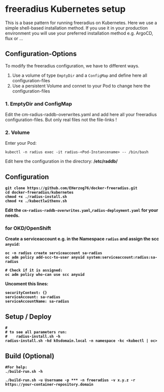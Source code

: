 # freeradius Kubernetes setup
This is a base pattern for running freeradius on Kubernetes.
Here we use a simple shell-based installation method.
If you use it in your production environment you will use your preferred installation method e.g. ArgoCD, flux or ...

## Configuration-Options
To modify the freeradius configuration, we have to different ways.
1. Use a volume of type ```EmptyDir``` and a ```ConfigMap``` and define here all configuration-files
2. Use a persistent Volume and connet to your Pod to change here the configuration-files

### 1. EmptyDir and ConfigMap
Edit the cm-radius-raddb-overwrites.yaml and add here all your freeradius configuration-files.
But only real files not the file-links !

### 2. Volume
Enter your Pod:
```
kubectl -n radius exec -it radius-<Pod-Instancename> -- /bin/bash
```
Edit here the configuration in the directory: <b>/etc/raddb/<b>

## Configuration
```
git clone https://github.com/EHerzog76/docker-freeradius.git
cd docker-freeradius/kubernetes
chmod +x ./radius-install.sh
chmod +x ./kubectlwithenv.sh
```
Edit the ```cm-radius-raddb-overwrites.yaml```,```radius-deployment.yaml``` for your needs.<br>

### for OKD/OpenShift
Create a serviceaccount e.g. in the Namespace ```radius``` and assign the scc ```anyuid```:
```
oc -n radius create serviceaccount sa-radius
oc adm policy add-scc-to-user anyuid system:serviceaccount:radius:sa-radius

# Check if it is assigned:
oc adm policy who-can use scc anyuid
```

Uncoment this lines:
```
securityContext: {}
serviceAccount: sa-radius
serviceAccountName: sa-radius
```

## Setup / Deploy
```
#
# to see all parameters run:
#    radius-install.sh -h
radius-install.sh -kd k8sdomain.local -n namespace -kc <kubectl | oc>
```

## Build (Optional)
```
#For help:
./build-run.sh -h

./build-run.sh -u Username -p *** -n freeradius -v x.y.z -r https://your-container-repository.domain
```
